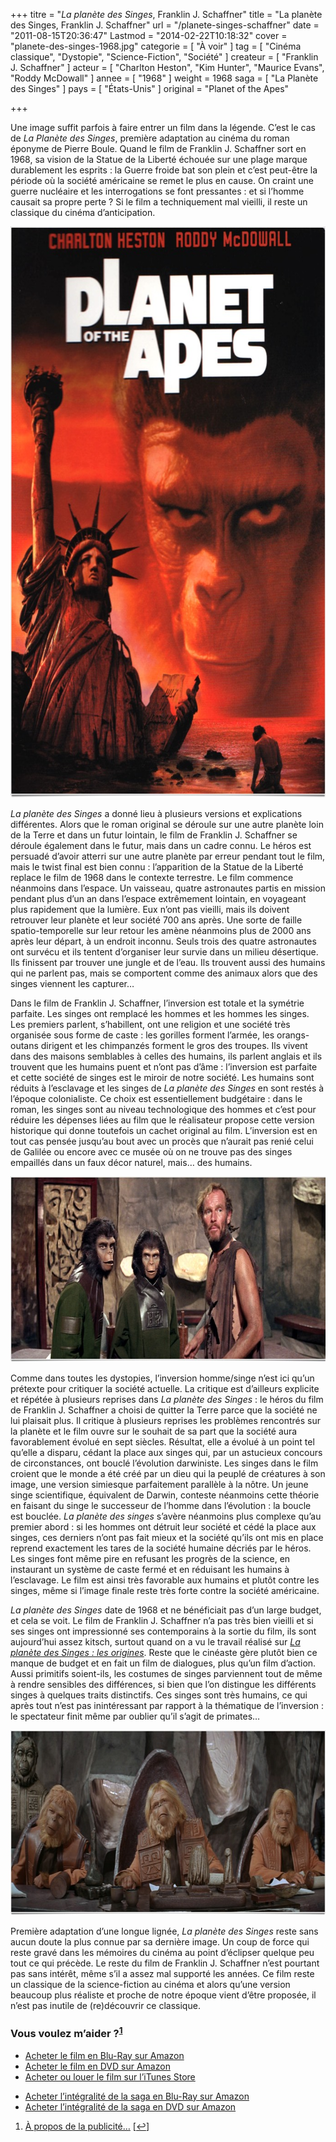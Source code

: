 +++
titre = "<em>La planète des Singes</em>, Franklin J. Schaffner"
title = "La planète des Singes, Franklin J. Schaffner"
url = "/planete-singes-schaffner"
date = "2011-08-15T20:36:47"
Lastmod = "2014-02-22T10:18:32"
cover = "planete-des-singes-1968.jpg"
categorie = [ "À voir" ]
tag = [ "Cinéma classique", "Dystopie", "Science-Fiction", "Société" ]
createur = [ "Franklin J. Schaffner" ]
acteur = [ "Charlton Heston", "Kim Hunter", "Maurice Evans", "Roddy McDowall" ]
annee = [ "1968" ]
weight = 1968
saga = [ "La Planète des Singes" ]
pays = [ "États-Unis" ]
original = "Planet of the Apes"

+++

<p>Une image suffit parfois à faire entrer un film dans la légende. C&rsquo;est le cas de <em>La Planète des Singes</em>, première adaptation au cinéma du roman éponyme de Pierre Boule. Quand le film de Franklin J. Schaffner sort en 1968, sa vision de la Statue de la Liberté échouée sur une plage marque durablement les esprits : la Guerre froide bat son plein et c&rsquo;est peut-être la période où la société américaine se remet le plus en cause. On craint une guerre nucléaire et les interrogations se font pressantes : et si l&rsquo;homme causait sa propre perte ? Si le film a techniquement mal vieilli, il reste un classique du cinéma d&rsquo;anticipation.</p>
<div style="text-align: center;"><a href="http://www.allocine.fr/film/fichefilm_gen_cfilm=12791.html"><img class="aligncenter" style="border-style: initial; border-color: initial; border-width: 0px;" src="planet-apes-schaffner.jpg" alt="Planet apes schaffner" width="690" height="914" border="0" /></a></div>
<p><em>La planète des Singes</em> a donné lieu à plusieurs versions et explications différentes. Alors que le roman original se déroule sur une autre planète loin de la Terre et dans un futur lointain, le film de Franklin J. Schaffner se déroule également dans le futur, mais dans un cadre connu. Le héros est persuadé d&rsquo;avoir atterri sur une autre planète par erreur pendant tout le film, mais le twist final est bien connu : l&rsquo;apparition de la Statue de la Liberté replace le film de 1968 dans le contexte terrestre. Le film commence néanmoins dans l&rsquo;espace. Un vaisseau, quatre astronautes partis en mission pendant plus d&rsquo;un an dans l&rsquo;espace extrêmement lointain, en voyageant plus rapidement que la lumière. Eux n&rsquo;ont pas vieilli, mais ils doivent retrouver leur planète et leur société 700 ans après. Une sorte de faille spatio-temporelle sur leur retour les amène néanmoins plus de 2000 ans après leur départ, à un endroit inconnu. Seuls trois des quatre astronautes ont survécu et ils tentent d&rsquo;organiser leur survie dans un milieu désertique. Ils finissent par trouver une jungle et de l&rsquo;eau. Ils trouvent aussi des humains qui ne parlent pas, mais se comportent comme des animaux alors que des singes viennent les capturer…</p>
<p>Dans le film de Franklin J. Schaffner, l&rsquo;inversion est totale et la symétrie parfaite. Les singes ont remplacé les hommes et les hommes les singes. Les premiers parlent, s&rsquo;habillent, ont une religion et une société très organisée sous forme de caste : les gorilles forment l&rsquo;armée, les orangs-outans dirigent et les chimpanzés forment le gros des troupes. Ils vivent dans des maisons semblables à celles des humains, ils parlent anglais et ils trouvent que les humains puent et n&rsquo;ont pas d&rsquo;âme : l&rsquo;inversion est parfaite et cette société de singes est le miroir de notre société. Les humains sont réduits à l&rsquo;esclavage et les singes de <em>La planète des Singes</em> en sont restés à l&rsquo;époque colonialiste. Ce choix est essentiellement budgétaire : dans le roman, les singes sont au niveau technologique des hommes et c&rsquo;est pour réduire les dépenses liées au film que le réalisateur propose cette version historique qui donne toutefois un cachet original au film. L&rsquo;inversion est en tout cas pensée jusqu&rsquo;au bout avec un procès que n&rsquo;aurait pas renié celui de Galilée ou encore avec ce musée où on ne trouve pas des singes empaillés dans un faux décor naturel, mais… des humains.</p>
<div style="text-align: center;"><img class="aligncenter" style="border-style: initial; border-color: initial; border-width: 0px;" src="Schaffner-planet-of-the-apes.jpg" alt="Schaffner planet of the apes" width="690" height="297" border="0" /></div>
<p>Comme dans toutes les dystopies, l&rsquo;inversion homme/singe n&rsquo;est ici qu&rsquo;un prétexte pour critiquer la société actuelle. La critique est d&rsquo;ailleurs explicite et répétée à plusieurs reprises dans <em>La planète des Singes</em> : le héros du film de Franklin J. Schaffner a choisi de quitter la Terre parce que la société ne lui plaisait plus. Il critique à plusieurs reprises les problèmes rencontrés sur la planète et le film ouvre sur le souhait de sa part que la société aura favorablement évolué en sept siècles. Résultat, elle a évolué à un point tel qu&rsquo;elle a disparu, cédant la place aux singes qui, par un astucieux concours de circonstances, ont bouclé l&rsquo;évolution darwiniste. Les singes dans le film croient que le monde a été créé par un dieu qui la peuplé de créatures à son image, une version simiesque parfaitement parallèle à la nôtre. Un jeune singe scientifique, équivalent de Darwin, conteste néanmoins cette théorie en faisant du singe le successeur de l&rsquo;homme dans l&rsquo;évolution : la boucle est bouclée. <em>La planète des singes</em> s&rsquo;avère néanmoins plus complexe qu&rsquo;au premier abord : si les hommes ont détruit leur société et cédé la place aux singes, ces derniers n&rsquo;ont pas fait mieux et la société qu&rsquo;ils ont mis en place reprend exactement les tares de la société humaine décriés par le héros. Les singes font même pire en refusant les progrès de la science, en instaurant un système de caste fermé et en réduisant les humains à l&rsquo;esclavage. Le film est ainsi très favorable aux humains et plutôt contre les singes, même si l&rsquo;image finale reste très forte contre la société américaine.</p>
<p><em>La planète des Singes</em> date de 1968 et ne bénéficiait pas d&rsquo;un large budget, et cela se voit. Le film de Franklin J. Schaffner n&rsquo;a pas très bien vieilli et si ses singes ont impressionné ses contemporains à la sortie du film, ils sont aujourd&rsquo;hui assez kitsch, surtout quand on a vu le travail réalisé sur <em><a href="http://voiretmanger.fr/2011/08/14/planete-singes-origines-wyatt/">La planète des Singes : les origines</a></em>. Reste que le cinéaste gère plutôt bien ce manque de budget et en fait un film de dialogues, plus qu&rsquo;un film d&rsquo;action. Aussi primitifs soient-ils, les costumes de singes parviennent tout de même à rendre sensibles des différences, si bien que l&rsquo;on distingue les différents singes à quelques traits distinctifs. Ces singes sont très humains, ce qui après tout n&rsquo;est pas inintéressant par rapport à la thématique de l&rsquo;inversion : le spectateur finit même par oublier qu&rsquo;il s&rsquo;agit de primates…</p>
<div style="text-align: center;"><img class="aligncenter" style="border-style: initial; border-color: initial; border-width: 0px;" src="the-planet-of-the-apes-schaffner.jpg" alt="The planet of the apes schaffner" width="690" height="296" border="0" /></div>
<p>Première adaptation d&rsquo;une longue lignée, <em>La planète des Singes</em> reste sans aucun doute la plus connue par sa dernière image. Un coup de force qui reste gravé dans les mémoires du cinéma au point d&rsquo;éclipser quelque peu tout ce qui précède. Le reste du film de Franklin J. Schaffner n&rsquo;est pourtant pas sans intérêt, même s&rsquo;il a assez mal supporté les années. Ce film reste un classique de la science-fiction au cinéma et alors qu&rsquo;une version beaucoup plus réaliste et proche de notre époque vient d&rsquo;être proposée, il n&rsquo;est pas inutile de (re)découvrir ce classique.</p>
<div class="amazon">
<h3>Vous voulez m&rsquo;aider ?<sup><a href="#footnote_0_5031" id="identifier_0_5031" class="footnote-link footnote-identifier-link" title="&Agrave; propos de la publicit&eacute;&hellip;">1</a></sup></h3>
<ul>
<li><a href="http://www.amazon.fr/gp/product/B003Z421W8/ref=as_li_ss_tl?ie=UTF8&#038;tag=leblogdenic07-21&#038;linkCode=as2&#038;camp=1642&#038;creative=19458&#038;creativeASIN=B003Z421W8">Acheter le film en Blu-Ray sur Amazon</a></li>
<li><a href="http://www.amazon.fr/gp/product/B000LMPIAE/ref=as_li_ss_tl?ie=UTF8&#038;tag=leblogdenic07-21&#038;linkCode=as2&#038;camp=1642&#038;creative=19458&#038;creativeASIN=B000LMPIAE">Acheter le film en DVD sur Amazon</a></li>
<li><a href="https://itunes.apple.com/fr/movie/la-planete-des-singes/id453157136">Acheter ou louer le film sur l&rsquo;iTunes Store</a></li>
</ul>
<ul>
<li><a href="http://www.amazon.fr/gp/product/B005MON9WU/ref=as_li_ss_tl?ie=UTF8&#038;tag=leblogdenic07-21&#038;linkCode=as2&#038;camp=1642&#038;creative=19458&#038;creativeASIN=B005MON9WU">Acheter l&rsquo;intégralité de la saga en Blu-Ray sur Amazon</a></li>
<li><a href="http://www.amazon.fr/gp/product/B005MON9ZW/ref=as_li_ss_tl?ie=UTF8&#038;tag=leblogdenic07-21&#038;linkCode=as2&#038;camp=1642&#038;creative=19458&#038;creativeASIN=B005MON9ZW">Acheter l&rsquo;intégralité de la saga en DVD sur Amazon</a></li>
</ul>
</div>
<ol class="footnotes"><li id="footnote_0_5031" class="footnote"><a href="http://nicolinux.fr/soutien/">À propos de la publicité…</a> [<a href="#identifier_0_5031" class="footnote-link footnote-back-link">&#8617;</a>]</li></ol>
